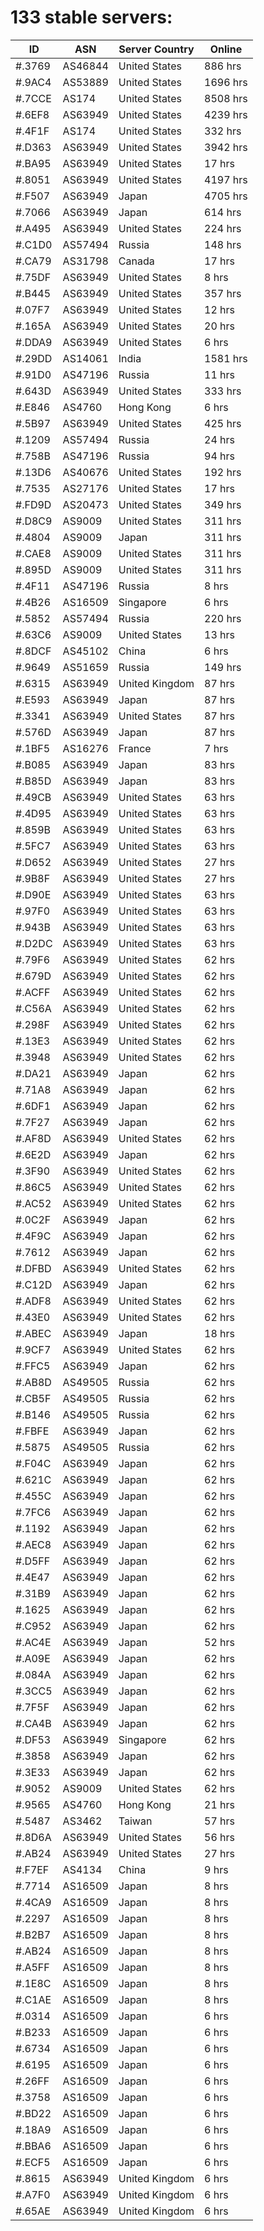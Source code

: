 # 133 stable servers:

| ID | ASN | Server Country | Online |
| ------ | ------ | ------ | ------ |
| #.3769 | AS46844 | United States | 886 hrs |
| #.9AC4 | AS53889 | United States | 1696 hrs |
| #.7CCE | AS174 | United States | 8508 hrs |
| #.6EF8 | AS63949 | United States | 4239 hrs |
| #.4F1F | AS174 | United States | 332 hrs |
| #.D363 | AS63949 | United States | 3942 hrs |
| #.BA95 | AS63949 | United States | 17 hrs |
| #.8051 | AS63949 | United States | 4197 hrs |
| #.F507 | AS63949 | Japan | 4705 hrs |
| #.7066 | AS63949 | Japan | 614 hrs |
| #.A495 | AS63949 | United States | 224 hrs |
| #.C1D0 | AS57494 | Russia | 148 hrs |
| #.CA79 | AS31798 | Canada | 17 hrs |
| #.75DF | AS63949 | United States | 8 hrs |
| #.B445 | AS63949 | United States | 357 hrs |
| #.07F7 | AS63949 | United States | 12 hrs |
| #.165A | AS63949 | United States | 20 hrs |
| #.DDA9 | AS63949 | United States | 6 hrs |
| #.29DD | AS14061 | India | 1581 hrs |
| #.91D0 | AS47196 | Russia | 11 hrs |
| #.643D | AS63949 | United States | 333 hrs |
| #.E846 | AS4760 | Hong Kong | 6 hrs |
| #.5B97 | AS63949 | United States | 425 hrs |
| #.1209 | AS57494 | Russia | 24 hrs |
| #.758B | AS47196 | Russia | 94 hrs |
| #.13D6 | AS40676 | United States | 192 hrs |
| #.7535 | AS27176 | United States | 17 hrs |
| #.FD9D | AS20473 | United States | 349 hrs |
| #.D8C9 | AS9009 | United States | 311 hrs |
| #.4804 | AS9009 | Japan | 311 hrs |
| #.CAE8 | AS9009 | United States | 311 hrs |
| #.895D | AS9009 | United States | 311 hrs |
| #.4F11 | AS47196 | Russia | 8 hrs |
| #.4B26 | AS16509 | Singapore | 6 hrs |
| #.5852 | AS57494 | Russia | 220 hrs |
| #.63C6 | AS9009 | United States | 13 hrs |
| #.8DCF | AS45102 | China | 6 hrs |
| #.9649 | AS51659 | Russia | 149 hrs |
| #.6315 | AS63949 | United Kingdom | 87 hrs |
| #.E593 | AS63949 | Japan | 87 hrs |
| #.3341 | AS63949 | United States | 87 hrs |
| #.576D | AS63949 | Japan | 87 hrs |
| #.1BF5 | AS16276 | France | 7 hrs |
| #.B085 | AS63949 | Japan | 83 hrs |
| #.B85D | AS63949 | Japan | 83 hrs |
| #.49CB | AS63949 | United States | 63 hrs |
| #.4D95 | AS63949 | United States | 63 hrs |
| #.859B | AS63949 | United States | 63 hrs |
| #.5FC7 | AS63949 | United States | 63 hrs |
| #.D652 | AS63949 | United States | 27 hrs |
| #.9B8F | AS63949 | United States | 27 hrs |
| #.D90E | AS63949 | United States | 63 hrs |
| #.97F0 | AS63949 | United States | 63 hrs |
| #.943B | AS63949 | United States | 63 hrs |
| #.D2DC | AS63949 | United States | 63 hrs |
| #.79F6 | AS63949 | United States | 62 hrs |
| #.679D | AS63949 | United States | 62 hrs |
| #.ACFF | AS63949 | United States | 62 hrs |
| #.C56A | AS63949 | United States | 62 hrs |
| #.298F | AS63949 | United States | 62 hrs |
| #.13E3 | AS63949 | United States | 62 hrs |
| #.3948 | AS63949 | United States | 62 hrs |
| #.DA21 | AS63949 | Japan | 62 hrs |
| #.71A8 | AS63949 | Japan | 62 hrs |
| #.6DF1 | AS63949 | Japan | 62 hrs |
| #.7F27 | AS63949 | Japan | 62 hrs |
| #.AF8D | AS63949 | United States | 62 hrs |
| #.6E2D | AS63949 | Japan | 62 hrs |
| #.3F90 | AS63949 | United States | 62 hrs |
| #.86C5 | AS63949 | United States | 62 hrs |
| #.AC52 | AS63949 | United States | 62 hrs |
| #.0C2F | AS63949 | Japan | 62 hrs |
| #.4F9C | AS63949 | Japan | 62 hrs |
| #.7612 | AS63949 | Japan | 62 hrs |
| #.DFBD | AS63949 | United States | 62 hrs |
| #.C12D | AS63949 | Japan | 62 hrs |
| #.ADF8 | AS63949 | United States | 62 hrs |
| #.43E0 | AS63949 | United States | 62 hrs |
| #.ABEC | AS63949 | Japan | 18 hrs |
| #.9CF7 | AS63949 | United States | 62 hrs |
| #.FFC5 | AS63949 | Japan | 62 hrs |
| #.AB8D | AS49505 | Russia | 62 hrs |
| #.CB5F | AS49505 | Russia | 62 hrs |
| #.B146 | AS49505 | Russia | 62 hrs |
| #.FBFE | AS63949 | Japan | 62 hrs |
| #.5875 | AS49505 | Russia | 62 hrs |
| #.F04C | AS63949 | Japan | 62 hrs |
| #.621C | AS63949 | Japan | 62 hrs |
| #.455C | AS63949 | Japan | 62 hrs |
| #.7FC6 | AS63949 | Japan | 62 hrs |
| #.1192 | AS63949 | Japan | 62 hrs |
| #.AEC8 | AS63949 | Japan | 62 hrs |
| #.D5FF | AS63949 | Japan | 62 hrs |
| #.4E47 | AS63949 | Japan | 62 hrs |
| #.31B9 | AS63949 | Japan | 62 hrs |
| #.1625 | AS63949 | Japan | 62 hrs |
| #.C952 | AS63949 | Japan | 62 hrs |
| #.AC4E | AS63949 | Japan | 52 hrs |
| #.A09E | AS63949 | Japan | 62 hrs |
| #.084A | AS63949 | Japan | 62 hrs |
| #.3CC5 | AS63949 | Japan | 62 hrs |
| #.7F5F | AS63949 | Japan | 62 hrs |
| #.CA4B | AS63949 | Japan | 62 hrs |
| #.DF53 | AS63949 | Singapore | 62 hrs |
| #.3858 | AS63949 | Japan | 62 hrs |
| #.3E33 | AS63949 | Japan | 62 hrs |
| #.9052 | AS9009 | United States | 62 hrs |
| #.9565 | AS4760 | Hong Kong | 21 hrs |
| #.5487 | AS3462 | Taiwan | 57 hrs |
| #.8D6A | AS63949 | United States | 56 hrs |
| #.AB24 | AS63949 | United States | 27 hrs |
| #.F7EF | AS4134 | China | 9 hrs |
| #.7714 | AS16509 | Japan | 8 hrs |
| #.4CA9 | AS16509 | Japan | 8 hrs |
| #.2297 | AS16509 | Japan | 8 hrs |
| #.B2B7 | AS16509 | Japan | 8 hrs |
| #.AB24 | AS16509 | Japan | 8 hrs |
| #.A5FF | AS16509 | Japan | 8 hrs |
| #.1E8C | AS16509 | Japan | 8 hrs |
| #.C1AE | AS16509 | Japan | 8 hrs |
| #.0314 | AS16509 | Japan | 6 hrs |
| #.B233 | AS16509 | Japan | 6 hrs |
| #.6734 | AS16509 | Japan | 6 hrs |
| #.6195 | AS16509 | Japan | 6 hrs |
| #.26FF | AS16509 | Japan | 6 hrs |
| #.3758 | AS16509 | Japan | 6 hrs |
| #.BD22 | AS16509 | Japan | 6 hrs |
| #.18A9 | AS16509 | Japan | 6 hrs |
| #.BBA6 | AS16509 | Japan | 6 hrs |
| #.ECF5 | AS16509 | Japan | 6 hrs |
| #.8615 | AS63949 | United Kingdom | 6 hrs |
| #.A7F0 | AS63949 | United Kingdom | 6 hrs |
| #.65AE | AS63949 | United Kingdom | 6 hrs |

